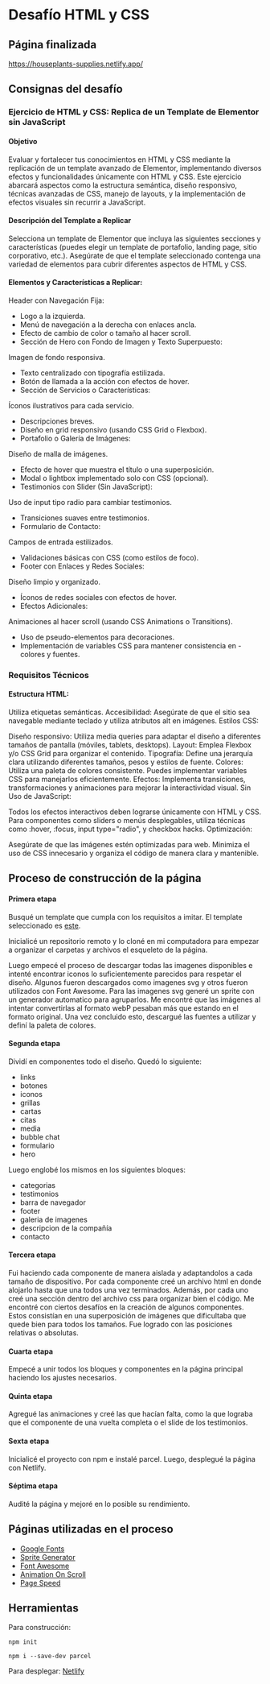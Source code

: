 # Desafío HTML y CSS

## Página finalizada

https://houseplants-supplies.netlify.app/

## Consignas del desafío

### Ejercicio de HTML y CSS: Replica de un Template de Elementor sin JavaScript

#### Objetivo

Evaluar y fortalecer tus conocimientos en HTML y CSS mediante la replicación de un template avanzado de Elementor, implementando diversos efectos y funcionalidades únicamente con HTML y CSS. Este ejercicio abarcará aspectos como la estructura semántica, diseño responsivo, técnicas avanzadas de CSS, manejo de layouts, y la implementación de efectos visuales sin recurrir a JavaScript.

#### Descripción del Template a Replicar

Selecciona un template de Elementor que incluya las siguientes secciones y características (puedes elegir un template de portafolio, landing page, sitio corporativo, etc.). Asegúrate de que el template seleccionado contenga una variedad de elementos para cubrir diferentes aspectos de HTML y CSS.

#### Elementos y Características a Replicar:

Header con Navegación Fija:

- Logo a la izquierda.
- Menú de navegación a la derecha con enlaces ancla.
- Efecto de cambio de color o tamaño al hacer scroll.
- Sección de Hero con Fondo de Imagen y Texto Superpuesto:

Imagen de fondo responsiva.

- Texto centralizado con tipografía estilizada.
- Botón de llamada a la acción con efectos de hover.
- Sección de Servicios o Características:

Íconos ilustrativos para cada servicio.

- Descripciones breves.
- Diseño en grid responsivo (usando CSS Grid o Flexbox).
- Portafolio o Galería de Imágenes:

Diseño de malla de imágenes.

- Efecto de hover que muestra el título o una superposición.
- Modal o lightbox implementado solo con CSS (opcional).
- Testimonios con Slider (Sin JavaScript):

Uso de input tipo radio para cambiar testimonios.

- Transiciones suaves entre testimonios.
- Formulario de Contacto:

Campos de entrada estilizados.

- Validaciones básicas con CSS (como estilos de foco).
- Footer con Enlaces y Redes Sociales:

Diseño limpio y organizado.

- Íconos de redes sociales con efectos de hover.
- Efectos Adicionales:

Animaciones al hacer scroll (usando CSS Animations o Transitions).

- Uso de pseudo-elementos para decoraciones.
- Implementación de variables CSS para mantener consistencia en - colores y fuentes.

### Requisitos Técnicos

#### Estructura HTML:

Utiliza etiquetas semánticas.
Accesibilidad: Asegúrate de que el sitio sea navegable mediante teclado y utiliza atributos alt en imágenes.
Estilos CSS:

Diseño responsivo: Utiliza media queries para adaptar el diseño a diferentes tamaños de pantalla (móviles, tablets, desktops).
Layout: Emplea Flexbox y/o CSS Grid para organizar el contenido.
Tipografía: Define una jerarquía clara utilizando diferentes tamaños, pesos y estilos de fuente.
Colores: Utiliza una paleta de colores consistente. Puedes implementar variables CSS para manejarlos eficientemente.
Efectos: Implementa transiciones, transformaciones y animaciones para mejorar la interactividad visual.
Sin Uso de JavaScript:

Todos los efectos interactivos deben lograrse únicamente con HTML y CSS. Para componentes como sliders o menús desplegables, utiliza técnicas como :hover, :focus, input type="radio", y checkbox hacks.
Optimización:

Asegúrate de que las imágenes estén optimizadas para web.
Minimiza el uso de CSS innecesario y organiza el código de manera clara y mantenible.

## Proceso de construcción de la página

#### Primera etapa

Busqué un template que cumpla con los requisitos a imitar. El template seleccionado es [este](https://elementor.com/library/template-kit/houseplants-supplies-shop-website-kit/preview/).

Inicialicé un repositorio remoto y lo cloné en mi computadora para empezar a organizar el carpetas y archivos el esqueleto de la página.

Luego empecé el proceso de descargar todas las imagenes disponibles e intenté encontrar iconos lo suficientemente parecidos para respetar el diseño. Algunos fueron descargados como imagenes svg y otros fueron utilizados con Font Awesome.
Para las imagenes svg generé un sprite con un generador automatico para agruparlos.
Me encontré que las imágenes al intentar convertirlas al formato webP pesaban más que estando en el formato original.
Una vez concluido esto, descargué las fuentes a utilizar y definí la paleta de colores.

#### Segunda etapa

Dividí en componentes todo el diseño. Quedó lo siguiente:

- links
- botones
- iconos
- grillas
- cartas
- citas
- media
- bubble chat
- formulario
- hero

Luego englobé los mismos en los siguientes bloques:

- categorias
- testimonios
- barra de navegador
- footer
- galeria de imagenes
- descripcion de la compañía
- contacto

#### Tercera etapa

Fui haciendo cada componente de manera aislada y adaptandolos a cada tamaño de dispositivo. Por cada componente creé un archivo html en donde alojarlo hasta que una todos una vez terminados. Además, por cada uno creé una sección dentro del archivo css para organizar bien el código.
Me encontré con ciertos desafíos en la creación de algunos componentes. Estos consistían en una superposición de imágenes que dificultaba que quede bien para todos los tamaños. Fue logrado con las posiciones relativas o absolutas.

#### Cuarta etapa

Empecé a unir todos los bloques y componentes en la página principal haciendo los ajustes necesarios.

#### Quinta etapa

Agregué las animaciones y creé las que hacían falta, como la que lograba que el componente de una vuelta completa o el slide de los testimonios.

#### Sexta etapa

Inicialicé el proyecto con npm e instalé parcel. Luego, desplegué la página con Netlify.

#### Séptima etapa

Audité la página y mejoré en lo posible su rendimiento.

## Páginas utilizadas en el proceso

- [Google Fonts](https://fonts.google.com/)
- [Sprite Generator](https://svgsprit.es/)
- [Font Awesome](https://fontawesome.com/)
- [Animation On Scroll](https://michalsnik.github.io/aos/)
- [Page Speed](https://pagespeed.web.dev/)

## Herramientas

Para construcción:

`npm init`

`npm i --save-dev parcel`

Para desplegar:
[Netlify](https://www.netlify.com/)
